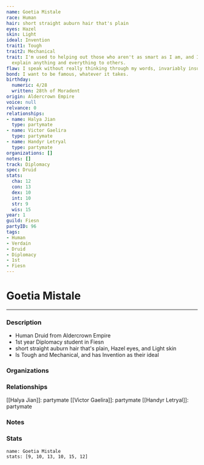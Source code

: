```yaml
---
name: Goetia Mistale
race: Human
hair: short straight auburn hair that's plain
eyes: Hazel
skin: Light
ideal: Invention
trait1: Tough
trait2: Mechanical
trait: I'm used to helping out those who aren't as smart as I am, and I patiently
  explain anything and everything to others.
flaw: I speak without really thinking through my words, invariably insulting others.
bond: I want to be famous, whatever it takes.
birthday:
  numeric: 4/28
  written: 28th of Moradent
origin: Aldercrown Empire
voice: null
relvance: 0
relationships:
- name: Halya Jian
  type: partymate
- name: Victor Gaelira
  type: partymate
- name: Handyr Letryal
  type: partymate
organizations: []
notes: []
track: Diplomacy
spec: Druid
stats:
  cha: 12
  con: 13
  dex: 10
  int: 10
  str: 9
  wis: 15
year: 1
guild: Fiesn
partyID: 96
tags:
- Human
- Verdain
- Druid
- Diplomacy
- 1st
- Fiesn
---
```

# Goetia Mistale
---
### Description
- Human Druid from Aldercrown Empire
- 1st year Diplomacy student in Fiesn
- short straight auburn hair that's plain, Hazel eyes, and Light skin
- Is Tough and Mechanical, and has Invention as their ideal

### Organizations

### Relationships
[[Halya Jian]]: partymate
[[Victor Gaelira]]: partymate
[[Handyr Letryal]]: partymate

### Notes

### Stats
```statblock
name: Goetia Mistale
stats: [9, 10, 13, 10, 15, 12]
```